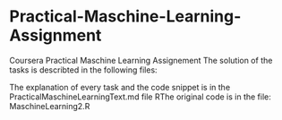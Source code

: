 # Practical-Maschine-Learning-Assignment
Coursera Practical Maschine Learning Assignement
The solution of the tasks is describted in the following files:

The explanation of every task and the code snippet is in the PracticalMaschineLearningText.md file
RThe original code is in the file: MaschineLearning2.R
